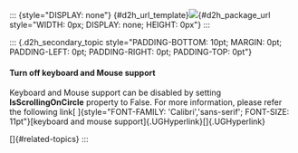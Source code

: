 ::: {style="DISPLAY: none"}
[](ms-xhelp:///?Id=d2h_url_template){#d2h_url_template}![](!package_url!){#d2h_package_url style="WIDTH: 0px; DISPLAY: none; HEIGHT: 0px"}
:::

::: {.d2h_secondary_topic style="PADDING-BOTTOM: 10pt; MARGIN: 0pt; PADDING-LEFT: 0pt; PADDING-RIGHT: 0pt; PADDING-TOP: 0pt"}
#### Turn off keyboard and Mouse support

Keyboard and Mouse support can be disabled by setting **IsScrollingOnCircle** property to False. For more information, please refer the following link[ ]{style="FONT-FAMILY: 'Calibri','sans-serif'; FONT-SIZE: 11pt"}[keyboard and mouse support]{.UGHyperlink}[]{.UGHyperlink}

[]{#related-topics}
:::
